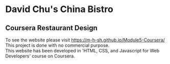 # David Chu's China Bistro
## Coursera Restaurant Design
To see the website please visit https://m-h-sh.github.io/Module5-Coursera/ <br />
This project is done with no commercial purpose. <br />
This website has been developed in 'HTML, CSS, and Javascript for Web Developers' course on Coursera.  

